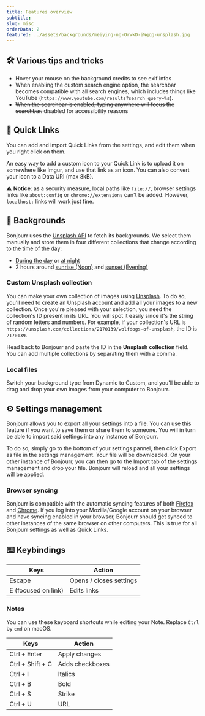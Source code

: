 ```yaml
---
title: Features overview
subtitle:
slug: misc
orderData: 2
featured: ../assets/backgrounds/meiying-ng-OrwkD-iWgqg-unsplash.jpg
---
```


## 🛠️ Various tips and tricks

-   Hover your mouse on the background credits to see exif infos
-   When enabling the custom search engine option, the searchbar becomes compatible with all search engines, which includes things like YouTube (`https://www.youtube.com/results?search_query=%s`).
-   ~~When the searchbar is enabled, typing anywhere will focus the searchbar.~~ disabled for accessibility reasons

## 🔖 Quick Links

You can add and import Quick Links from the settings, and edit them when you right click on them.

An easy way to add a custom icon to your Quick Link is to upload it on somewhere like Imgur, and use that link as an icon. You can also convert your icon to a Data URI (max 8kB).

⚠️ **Notice**: as a security measure, local paths like `file://`, browser settings links like `about:config` or `chrome://extensions` can't be added. However, `localhost:` links will work just fine.

## 🌄 Backgrounds

Bonjourr uses the [Unsplash API](https://unsplash.com/developers) to fetch its backgrounds. We select them manually and store them in four different collections that change according to the time of the day:

-   [During the day](<https://unsplash.com/collections/4933370/bonjourr-backgrounds-(day)>) or [at night](<https://unsplash.com/collections/VI5sx2SDQUg/bonjourr-backgrounds-(night)>)
-   2 hours around [sunrise (Noon)](<https://unsplash.com/collections/yDjgRh1iqkQ/bonjourr-backgrounds-(noon)>) and [sunset (Evening)](<https://unsplash.com/collections/2nVzlQADDIE/bonjourr-backgrounds-(evening)>)

### Custom Unsplash collection

You can make your own collection of images using [Unsplash](https://unsplash.com/). To do so, you'll need to create an Unsplash account and add all your images to a new collection. Once you're pleased with your selection, you need the collection's ID present in its URL. You will spot it easily since it's the string of random letters and numbers. For example, if your collection's URL is `https://unsplash.com/collections/2170139/wolfdogs-of-unsplash`, the ID is `2170139`.

Head back to Bonjourr and paste the ID in the **Unsplash collection** field. You can add multiple collections by separating them with a comma.

### Local files

Switch your background type from Dynamic to Custom, and you'll be able to drag and drop your own images from your computer to Bonjourr.

## ⚙️ Settings management

Bonjourr allows you to export all your settings into a file. You can use this feature if you want to save them or share them to someone. You will in turn be able to import said settings into any instance of Bonjourr.

To do so, simply go to the bottom of your settings pannel, then click Export as file in the settings management. Your file will be downloaded. On your other instance of Bonjourr, you can then go to the Import tab of the settings management and drop your file. Bonjourr will reload and all your settings will be applied.

### Browser syncing

Bonjourr is compatible with the automatic syncing features of both [Firefox](https://www.mozilla.org/fr/firefox/sync/) and [Chrome](https://support.google.com/chrome/answer/185277?hl=fr&co=GENIE.Platform%3DDesktop). If you log into your Mozilla/Google account on your browser and have syncing enabled in your browser, Bonjourr should get synced to other instances of the same browser on other computers. This is true for all Bonjourr settings as well as Quick Links.

## ⌨️ Keybindings

| Keys                | Action                  |
| ------------------- | ----------------------- |
| Escape              | Opens / closes settings |
| E (focused on link) | Edits links             |

### Notes

You can use these keyboard shortcuts while editing your Note. Replace `Ctrl` by `cmd` on macOS.

| Keys             | Action          |
| ---------------- | --------------- |
| Ctrl + Enter     | Apply changes   |
| Ctrl + Shift + C | Adds checkboxes |
| Ctrl + I         | Italics         |
| Ctrl + B         | Bold            |
| Ctrl + S         | Strike          |
| Ctrl + U         | URL             |
